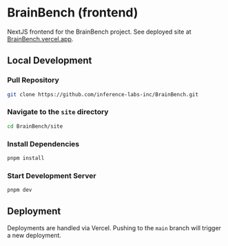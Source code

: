 # BrainBench (frontend)

NextJS frontend for the BrainBench project. See deployed site at [BrainBench.vercel.app](https://BrainBench.vercel.app).

## Local Development

### Pull Repository

```zsh
git clone https://github.com/inference-labs-inc/BrainBench.git
```

### Navigate to the `site` directory

```zsh
cd BrainBench/site
```

### Install Dependencies

```zsh
pnpm install
```

### Start Development Server

```zsh
pnpm dev
```

## Deployment

Deployments are handled via Vercel. Pushing to the `main` branch will trigger a new deployment.
